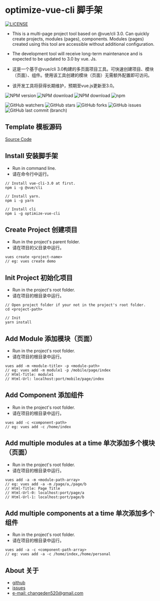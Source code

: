 # optimize-vue-cli 脚手架
[![LICENSE](https://img.shields.io/badge/license-MIT%20(The%20996%20Prohibited%20License)-blue.svg)](https://github.com/996icu/996.ICU/blob/master/LICENSE)

* This is a multi-page project tool based on @vue/cli 3.0. Can quickly create projects, modules (pages), components. Modules (pages) created using this tool are accessible without additional configuration.
* The development tool will receive long-term maintenance and is expected to be updated to 3.0 by vue. Js.

* 这是一个基于@vue/cli 3.0构建的多页面项目工具。可快速创建项目、模块（页面）、组件。使用该工具创建的模块（页面）无需额外配置即可访问。
* 该开发工具将获得长期维护，预期至vue.js更新至3.0。

![NPM version](https://img.shields.io/npm/v/optimize-vue-cli.svg)
![NPM download](https://img.shields.io/npm/dm/optimize-vue-cli.svg)
![NPM download](https://img.shields.io/npm/dw/optimize-vue-cli.svg)
![npm](https://img.shields.io/npm/l/optimize-vue-cli.svg)


![GitHub watchers](https://img.shields.io/github/watchers/ChangedenCZD/optimize-vue-cli.svg)
![GitHub stars](https://img.shields.io/github/stars/ChangedenCZD/optimize-vue-cli.svg)
![GitHub forks](https://img.shields.io/github/forks/ChangedenCZD/optimize-vue-cli.svg)
![GitHub issues](https://img.shields.io/github/issues/ChangedenCZD/optimize-vue-cli.svg)
![GitHub last commit (branch)](https://img.shields.io/github/last-commit/ChangedenCZD/optimize-vue-cli.svg)

## Template 模板源码
[Source Code](https://github.com/ChangedenCZD/optimize-vue)

## Install 安装脚手架
* Run in command line.
* 请在命令行中运行。
```
// Install vue-cli-3.0 at first.
npm i -g @vue/cli

// Install yarn.
npm i -g yarn

// Install cli
npm i -g optimize-vue-cli
```

## Create Project 创建项目
* Run in the project's parent folder.
* 请在项目的父目录中运行。
```
vues create <project-name>
// eg: vues create demo
```

## Init Project 初始化项目
* Run in the project's root folder.
* 请在项目的根目录中运行。
```
// Open project folder if your not in the project's root folder.
cd <project-path>

// Init
yarn install 
```

## Add Module 添加模块（页面）
* Run in the project's root folder.
* 请在项目的根目录中运行。
```
vues add -m <module-title> -p <module-path>
// eg: vues add -m module1 -p /mobile/page/index
// Html-Title: module1
// Html-Url: localhost:port/mobile/page/index
```

## Add Component 添加组件
* Run in the project's root folder.
* 请在项目的根目录中运行。
```
vues add -c <component-path>
// eg: vues add -c /home/index
```

## Add multiple modules at a time 单次添加多个模块（页面）
* Run in the project's root folder.
* 请在项目的根目录中运行。
```
vues add -a -m <module-path-array>
// eg: vues add -a -m /page/a,/page/b
// Html-Title: Page Title
// Html-Url-0: localhost:port/page/a
// Html-Url-1: localhost:port/page/b
```

## Add multiple components at a time 单次添加多个组件
* Run in the project's root folder.
* 请在项目的根目录中运行。
```
vues add -a -c <component-path-array>
// eg: vues add -a -c /home/index,/home/personal
```

## About 关于
* [github](https://github.com/ChangedenCZD/optimize-vue-cli)
* [issues](https://github.com/ChangedenCZD/optimize-vue-cli/issues)
* [e-mail: changeden520@gmail.com](mailto://changeden520@gmail.com)
